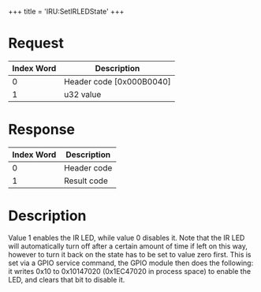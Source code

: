 +++
title = 'IRU:SetIRLEDState'
+++

# Request

| Index Word | Description                |
|------------|----------------------------|
| 0          | Header code \[0x000B0040\] |
| 1          | u32 value                  |

# Response

| Index Word | Description |
|------------|-------------|
| 0          | Header code |
| 1          | Result code |

# Description

Value 1 enables the IR LED, while value 0 disables it. Note that the IR
LED will automatically turn off after a certain amount of time if left
on this way, however to turn it back on the state has to be set to value
zero first. This is set via a GPIO service command, the GPIO module then
does the following: it writes 0x10 to 0x10147020 (0x1EC47020 in process
space) to enable the LED, and clears that bit to disable it.